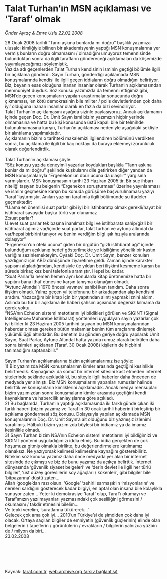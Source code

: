 # Talat Turhan’ın MSN açıklaması ve ‘Taraf’ olmak

*Önder Aytaç & Emre Uslu 22.02.2008*

<div class="taraf_structure_2col_1zq">
<div class="margen_n">



 <p>28 Ocak 2008 tarihli “Tanrı aşkına bunlarda mı doğru” başlıklı yazımıza ulusalcı kimliğiyle bilinen bir akademisyenin yaptığı MSN konuşmalarına yer vermiş bunların doğru olmamasını / olmadığını umuyoruz temennisinde bulunduktan sonra da ilgili tarafların göndereceği açıklamaları da köşemizde yayımlayacağımızı söylemiştik. <br/>
Yazıda adı geçenlerden Talat Turhan kendisinin isminin geçtiği bölümle ilgili bir açıklama gönderdi. Sayın Turhan, gönderdiği açıklamada MSN konuşmalarında kendisi ile ilgili geçen iddiaların doğru olmadığını belirtiyor. Biz, beyanın esas olduğuna inanan insanlar olarak Turhan’ın açıklamasından memnuniyet duyduk. Söz konusu yazımızda da temenni ettiğimiz gibi, MSN’de geçen konuşmaların yapılan araştırmalar sonucunda doğru çıkmaması, ‘en kötü demokrasinin bile militer / polis devletlerinden çok daha iyi’ olduğuna inanan insanlar olarak en fazla da bizi sevindiriyor.<br/>
Talat Turhan’ın açıklamasını aşağıda sizinle paylaşıyoruz. Ancak açıklamanın içinde geçen Doç. Dr. Ümit Sayın ismi bizim yazımızın hiçbir yerinde olmamasına ve hatta bu kişi konusunda üstü kapalı bile bir telmihde bulunulmamasına karşın, Turhan’ın açıklaması nedeniyle aşağıdaki şekliyle bir alıntılama yapılmaktadır. <br/>
Açıklamanın bizim o tarihteki makalemizi ilgilendiren bölümünü verdikten sonra, bu açıklama ile ilgili bir kaç noktayı da buraya eklemeyi zorunluluk olarak değerlendirdik. <br/>
<br/>
Talat Turhan’ın açıklaması şöyle:<br/>
“Söz konusu yazıda deneyimli yazarlar koydukları başlıkla “Tanrı aşkına bunlar da mı doğru” şeklinde kuşkularını dile getirirken diğer yandan da MSN konuşmalarıyla “Ergenekon’un öbür ucuna da ulaşılır” yargısına varmışlardır. MSN konuşmasının tarihi 23 Haziran 2005’tir. Bir suç ihbarı niteliği taşıyan bu belgenin “Ergenekon soruşturması” üzerine yayınlanması ve ismim geçmesine karşın bu konuda görüşüme başvurulmaması yazıyı “taraf”laştırmıştır. Anılan yazının tarafımla ilgili bölümünde şu ifadeler geçmektedir:<br/>
“U:ama en önemlisi suat parlar gibi iyi bir istihbaratçı olmak gerekli/hayat bir istihbarat savaşıdır başka türlü var olunamaz<br/>
Z:suat parlar?<br/>
U:evet suat parlar tek başına inanılmaz bilgi ve istihbarata sahip/gizli bir istihbarat ağımız var/içinde suat parlar, talat turhan ve aytunç altındal da var/hepsi birbirini tanıyor ve benim verdiğim bilgi ışık hızıyla aralarında dolaşıyor”<br/>
“Ergenekon’un öteki ucuna” giden bir örgütün “gizli istihbarat ağı” içinde bulunduğum açıklanıp hedef gösterilmekte ve kişiliğime yönelik bir kastın varlığını sezinlemekteyim. Oysaki Doç. Dr. Ümit Sayın, benzer konuları yazdığımız için ABD dönüşünde ziyaretime geldi. Zaman içinde karakter yapısını algıladığımdan, kendisiyle üç yıldan beri ilişkimi kesmeme karşın bu sürede birkaç kez beni telefonla aramıştır. Hepsi bu kadar. <br/>
“Suat Parlar’la hemen hemen aynı konularda kitap üretmemize hatta bir yapıtını bana ithaf etmesine karşın tanışma olanağım olmadı. <br/>
“Aytunç Altındal’ı 1970 öncesi yayınevi sahibi iken tanıdım. Daha sonra ilişkim olmadı. Yalnız geçen yıl telefonunu bir arkadaşından alıp kendisini aradım. Yazacağım bir kitap için bir yapıtından alıntı yapmak iznini aldım. Aslında bu tür bir açıklama ile haberi şahsım açısından değersiz kılmama da gerek yoktu. <br/>
“NSA’nın Echelon sistemi metotlarını iyi bildikleri görülen ve SIGINT (Signal Intelligence=Muharebe İstihbarat) yöntemleri uygulayan sayın yazarlar çok iyi bilirler ki 23 Haziran 2005 tarihini taşıyan bu MSN konuşmalarından haberdar olması gereken bütün makamlar benim tüm araçlarımı dinlemek yükümlülüğü altındadır. Bu denetim bu günden geriye doğru yapılarak Ümit Sayın, Suat Parlar, Aytunç Altındal hatta yazıda rumuz olarak belirtilen daha sonra isimleri açıklanan (Taraf, 30 Ocak 2008) kişilerin de hiçbirini tanımadığım saptanabilir.” <br/>
<br/>
Sayın Turhan’ın açıklamalarına bizim açıklamalarımız ise şöyle:<br/>
1) Biz yazımızda MSN konuşmalarının kimler arasında geçtiğini kesinlikle belirtmedik. Kaynağımızı da somut bir internet sitesini kast etmeden internet sitelerinde şeklinde açıkladık ki, bu siteyle ilgili haberler daha önceden de medyada yer almıştı. Biz MSN konuşmalarını yapanları rumuzlar halinde belirttik ve konuşanların kimliklerini açıklamadık. Ancak medya mensupları bizim yazımızdan sonra konuşmaların kimler arasında geçtiğini kendi kaynaklarına ve habercilik anlayışlarına göre açıkladı. <br/>
2) Bu bağlamda, Turhan’ın yaptığı açıklamasında iki farklı günde çıkan iki farklı haberi (bizim yazımız ve Taraf’ın 30 ocak tarihli haberini) birleştirip bir açıklama göndermesi söz konusu. Dolayısıyla yapılan açıklamada MSN konuşmalarının Doç. Dr. Ümit Sayın’a ait olduğunu biz yazmışız izlenimi yaratılmış. Hâlbuki bizim yazımızda böylesi bir iddiamız ya da imamız kesinlikle olmadı. <br/>
3) Sayın Turhan bizim NSA’nın Echelon sistemi metotlarını iyi bildiğimizi ve SIGINT yöntemi uyguladığımızı iddia etmiş. Bu iddia gerçekten de çok hoşumuza gitmiş olmakla birlikte, bu değerlendirmelere katılmamız olanaksız. Ne yazıyorsak kelimesi kelimesine kaynağını gösterebiliriz. Nitekim söz konusu yazımız daha önce medyada yer alan bir internet sitesinde de çıkmıştı ve biz de bunu yazımız da açıkça belirttik. İnternet dünyasında ‘güvenlik siyaset belgeleri’ ve ‘derin devlet ile ilgili her türlü bilgiler’, ‘üst düzey görevlilerin soy ağaçları / kökenleri’, gibi bilgiler bile ‘bitpazarına’ düştü zaten… <br/>
Allah ‘google’dan razı olsun. ‘Google’ ‘zehirli sarmaşık’ın ‘misyonlarını’ ve nereleri sardığını gösterecek kadar bilgiyi, en aptal olan insana bile kolaylıkla sunuyor zaten… Yeter ki demokrasiye ‘taraf’ olup, Taraf’ı okumayı ve Taraf’ımızın yazılmayanları yazmasındaki çok sesliliğini görmesini / okumasını / takdir etmesini bilelim… <br/>
Ve tepki verelim, ‘suratlarına tükürerek…’ <br/>
Gelecek çok ama çok iyi… 2010’un Türkiye’si de şimdiden çok daha iyi olacak. Ortaya saçılan bilgiler de emniyetin (güvenlik güçlerinin) elinde olan belgelerin / tape’lerin / görüntülerin / evrakların / bilgilerin yalnızca yüzbin de / milyon da biri…<br/>
23.02.2008</p>
<br/>
<br/>
<br/>



<br/>


<div id="taraf_not">
</div>

</div>


</div>

Kaynak: [taraf.com.tr](http://www.taraf.com.tr:80/makale/50.htm), [web.archive.org (arşiv bağlantısı)](http://web.archive.org/web/20091025084146/http://www.taraf.com.tr:80/makale/50.htm)
